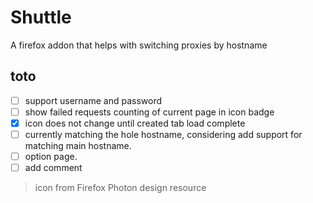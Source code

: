 # Shuttle

A firefox addon that helps with switching proxies by hostname

## toto

- [ ] support username and password
- [ ] show failed requests counting of current page in icon badge
- [x] icon does not change until created tab load complete
- [ ] currently matching the hole hostname, considering add support for matching main hostname.
- [ ] option page.
- [ ] add comment

> icon from Firefox Photon design resource
